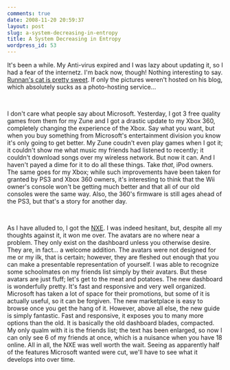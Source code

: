 ```yaml
---
comments: true
date: 2008-11-20 20:59:37
layout: post
slug: a-system-decreasing-in-entropy
title: A System Decreasing in Entropy
wordpress_id: 53
---
```


It's been a while. My Anti-virus expired and I was lazy about updating it, so I had a fear of the internetz. I'm back now, though! Nothing interesting to say. [Runnan's cat is pretty sweet](http://ponspk.blogspot.com/2008/11/prom-first-glimpse-into-da-monies-more.html). If only the pictures weren't hosted on his blog, which absolutely sucks as a photo-hosting service...




 




I don't care what people say about Microsoft. Yesterday, I got 3 free quality games from them for my Zune and I got a drastic update to my Xbox 360, completely changing the experience of the Xbox. Say what you want, but when you buy something from Microsoft's entertainment division you know it's only going to get better. My Zune coudn't even play games when I got it; it couldn't show me what music my friends had listened to recently; it couldn't download songs over my wireless network. But now it can. And I haven't payed a dime for it to do all these things. Take _that_, iPod owners. The same goes for my Xbox; while such improvements have been taken for granted by PS3 and Xbox 360 owners, it's interesting to think that the Wii owner's console won't be getting much better and that all of our old consoles were the same way. Also, the 360's firmware is still ages ahead of the PS3, but that's a story for another day.




 




As I have alluded to, I got the [NXE](http://en.wikipedia.org/wiki/Xbox_Live#New_Xbox_Experience). I was indeed hesitant, but, despite all my thoughts against it, it won me over. The avatars are no where near a problem. They only exist on the dashboard unless you otherwise desire. They are, in fact... a welcome addition. The avatars were not designed for me or my ilk, that is certain; however, they are fleshed out enough that you can make a presentable representation of yourself. I was able to recognize some schoolmates on my friends list simply by their avatars. But these avatars are just fluff; let's get to the meat and potatoes. The new dashboard is wonderfully pretty. It's fast and responsive and very well organized. Microsoft has taken a lot of space for their promotions, but some of it is actually useful, so it can be forgiven. The new marketplace is easy to browse once you get the hang of it. However, above all else, the new guide is simply fantastic. Fast and responsive, it exposes you to many more options than the old. It is basically the old dashboard blades, compacted. My only qualm with it is the friends list; the text has been enlarged, so now I can only see 6 of my friends at once, which is a nuisance when you have 18 online. All in all, the NXE was well worth the wait. Seeing as apparently half of the features Microsoft wanted were cut, we'll have to see what it develops into over time.
